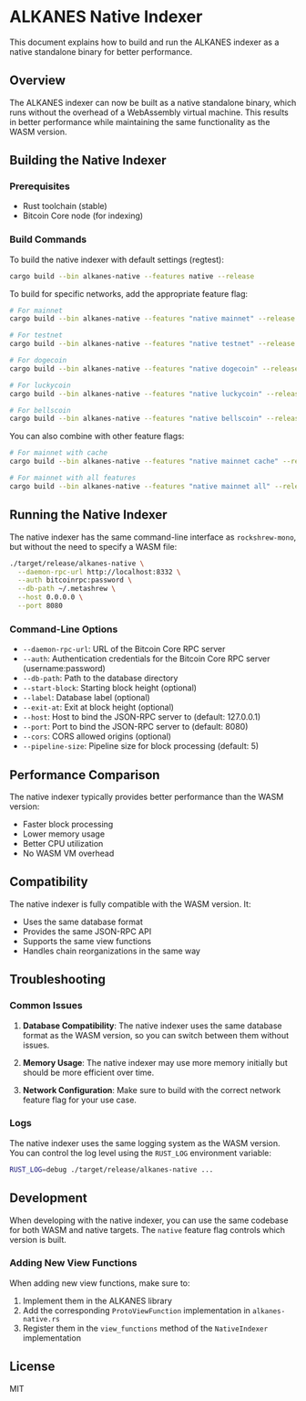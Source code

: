 # ALKANES Native Indexer

This document explains how to build and run the ALKANES indexer as a native standalone binary for better performance.

## Overview

The ALKANES indexer can now be built as a native standalone binary, which runs without the overhead of a WebAssembly virtual machine. This results in better performance while maintaining the same functionality as the WASM version.

## Building the Native Indexer

### Prerequisites

- Rust toolchain (stable)
- Bitcoin Core node (for indexing)

### Build Commands

To build the native indexer with default settings (regtest):

```bash
cargo build --bin alkanes-native --features native --release
```

To build for specific networks, add the appropriate feature flag:

```bash
# For mainnet
cargo build --bin alkanes-native --features "native mainnet" --release

# For testnet
cargo build --bin alkanes-native --features "native testnet" --release

# For dogecoin
cargo build --bin alkanes-native --features "native dogecoin" --release

# For luckycoin
cargo build --bin alkanes-native --features "native luckycoin" --release

# For bellscoin
cargo build --bin alkanes-native --features "native bellscoin" --release
```

You can also combine with other feature flags:

```bash
# For mainnet with cache
cargo build --bin alkanes-native --features "native mainnet cache" --release

# For mainnet with all features
cargo build --bin alkanes-native --features "native mainnet all" --release
```

## Running the Native Indexer

The native indexer has the same command-line interface as `rockshrew-mono`, but without the need to specify a WASM file:

```bash
./target/release/alkanes-native \
  --daemon-rpc-url http://localhost:8332 \
  --auth bitcoinrpc:password \
  --db-path ~/.metashrew \
  --host 0.0.0.0 \
  --port 8080
```

### Command-Line Options

- `--daemon-rpc-url`: URL of the Bitcoin Core RPC server
- `--auth`: Authentication credentials for the Bitcoin Core RPC server (username:password)
- `--db-path`: Path to the database directory
- `--start-block`: Starting block height (optional)
- `--label`: Database label (optional)
- `--exit-at`: Exit at block height (optional)
- `--host`: Host to bind the JSON-RPC server to (default: 127.0.0.1)
- `--port`: Port to bind the JSON-RPC server to (default: 8080)
- `--cors`: CORS allowed origins (optional)
- `--pipeline-size`: Pipeline size for block processing (default: 5)

## Performance Comparison

The native indexer typically provides better performance than the WASM version:

- Faster block processing
- Lower memory usage
- Better CPU utilization
- No WASM VM overhead

## Compatibility

The native indexer is fully compatible with the WASM version. It:

- Uses the same database format
- Provides the same JSON-RPC API
- Supports the same view functions
- Handles chain reorganizations in the same way

## Troubleshooting

### Common Issues

1. **Database Compatibility**: The native indexer uses the same database format as the WASM version, so you can switch between them without issues.

2. **Memory Usage**: The native indexer may use more memory initially but should be more efficient over time.

3. **Network Configuration**: Make sure to build with the correct network feature flag for your use case.

### Logs

The native indexer uses the same logging system as the WASM version. You can control the log level using the `RUST_LOG` environment variable:

```bash
RUST_LOG=debug ./target/release/alkanes-native ...
```

## Development

When developing with the native indexer, you can use the same codebase for both WASM and native targets. The `native` feature flag controls which version is built.

### Adding New View Functions

When adding new view functions, make sure to:

1. Implement them in the ALKANES library
2. Add the corresponding `ProtoViewFunction` implementation in `alkanes-native.rs`
3. Register them in the `view_functions` method of the `NativeIndexer` implementation

## License

MIT